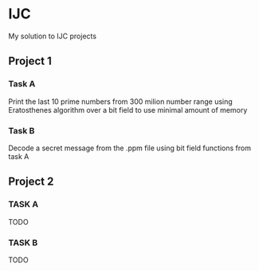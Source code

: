 # IJC

My solution to IJC projects

## Project 1

### Task A

Print the last 10 prime numbers from 300 milion number range using Eratosthenes algorithm over a bit field to use minimal amount of memory

### Task B

Decode a secret message from the .ppm file using bit field functions from task A

## Project 2

### TASK A

TODO

### TASK B

TODO
